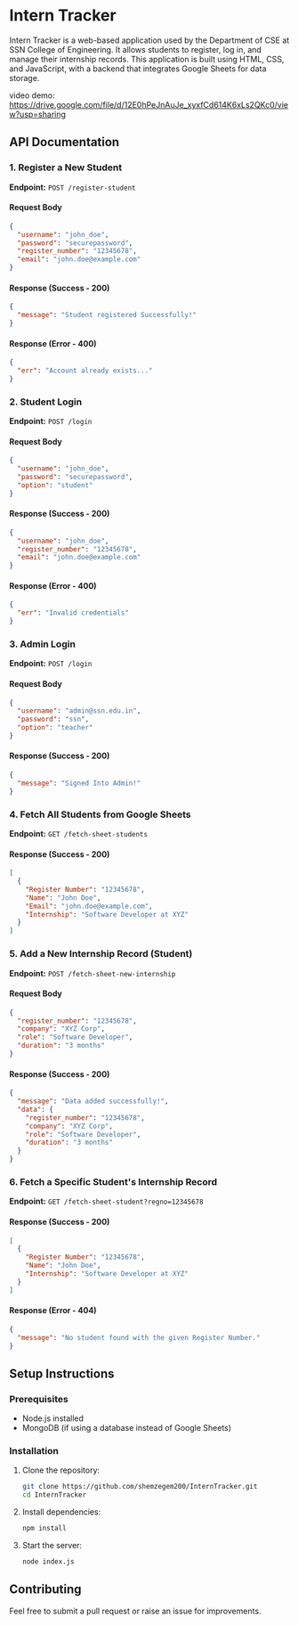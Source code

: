 # Intern Tracker

Intern Tracker is a web-based application used by the Department of CSE at SSN College of Engineering. It allows students to register, log in, and manage their internship records. This application is built using HTML, CSS, and JavaScript, with a backend that integrates Google Sheets for data storage.

video demo: https://drive.google.com/file/d/12E0hPeJnAuJe_xyxfCd614K6xLs2QKc0/view?usp=sharing

## API Documentation

### **1. Register a New Student**
**Endpoint:** `POST /register-student`

#### **Request Body**
```json
{
  "username": "john_doe",
  "password": "securepassword",
  "register_number": "12345678",
  "email": "john.doe@example.com"
}
```

#### **Response (Success - 200)**
```json
{
  "message": "Student registered Successfully!"
}
```

#### **Response (Error - 400)**
```json
{
  "err": "Account already exists..."
}
```

### **2. Student Login**
**Endpoint:** `POST /login`

#### **Request Body**
```json
{
  "username": "john_doe",
  "password": "securepassword",
  "option": "student"
}
```

#### **Response (Success - 200)**
```json
{
  "username": "john_doe",
  "register_number": "12345678",
  "email": "john.doe@example.com"
}
```

#### **Response (Error - 400)**
```json
{
  "err": "Invalid credentials"
}
```

### **3. Admin Login**
**Endpoint:** `POST /login`

#### **Request Body**
```json
{
  "username": "admin@ssn.edu.in",
  "password": "ssn",
  "option": "teacher"
}
```

#### **Response (Success - 200)**
```json
{
  "message": "Signed Into Admin!"
}
```

### **4. Fetch All Students from Google Sheets**
**Endpoint:** `GET /fetch-sheet-students`

#### **Response (Success - 200)**
```json
[
  {
    "Register Number": "12345678",
    "Name": "John Doe",
    "Email": "john.doe@example.com",
    "Internship": "Software Developer at XYZ"
  }
]
```

### **5. Add a New Internship Record (Student)**
**Endpoint:** `POST /fetch-sheet-new-internship`

#### **Request Body**
```json
{
  "register_number": "12345678",
  "company": "XYZ Corp",
  "role": "Software Developer",
  "duration": "3 months"
}
```

#### **Response (Success - 200)**
```json
{
  "message": "Data added successfully!",
  "data": {
    "register_number": "12345678",
    "company": "XYZ Corp",
    "role": "Software Developer",
    "duration": "3 months"
  }
}
```

### **6. Fetch a Specific Student's Internship Record**
**Endpoint:** `GET /fetch-sheet-student?regno=12345678`

#### **Response (Success - 200)**
```json
[
  {
    "Register Number": "12345678",
    "Name": "John Doe",
    "Internship": "Software Developer at XYZ"
  }
]
```

#### **Response (Error - 404)**
```json
{
  "message": "No student found with the given Register Number."
}
```

## Setup Instructions

### **Prerequisites**
- Node.js installed
- MongoDB (if using a database instead of Google Sheets)

### **Installation**
1. Clone the repository:
   ```sh
   git clone https://github.com/shemzegem200/InternTracker.git
   cd InternTracker
   ```
2. Install dependencies:
   ```sh
   npm install
   ```
3. Start the server:
   ```sh
   node index.js
   ```

## Contributing
Feel free to submit a pull request or raise an issue for improvements.
